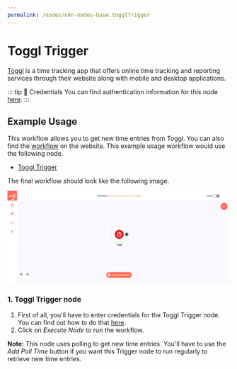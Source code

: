 ```yaml
---
permalink: /nodes/n8n-nodes-base.togglTrigger
---
```


# Toggl Trigger

[Toggl](https://toggl.com/) is a time tracking app that offers online time tracking and reporting services through their website along with mobile and desktop applications.

::: tip 🔑 Credentials
You can find authentication information for this node [here](../../../credentials/Toggl/README.md).
:::


## Example Usage

This workflow allows you to get new time entries from Toggl. You can also find the [workflow](https://n8n.io/workflows/517) on the website. This example usage workflow would use the following node.
- [Toggl Trigger]()

The final workflow should look like the following image.

![A workflow with the Toggl Trigger node](./workflow.png)


### 1. Toggl Trigger node

1. First of all, you'll have to enter credentials for the Toggl Trigger node. You can find out how to do that [here](../../../credentials/Toggl/README.md).
2. Click on *Execute Node* to run the workflow.

**Note:** This node uses polling to get new time entries. You'll have to use the *Add Poll Time* button if you want this Trigger node to run regularly to retrieve new time entries.
